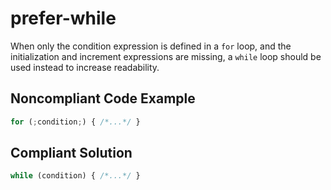 # prefer-while

When only the condition expression is defined in a `for` loop, and the initialization and increment expressions are missing, a `while` loop should be used instead to increase readability.

## Noncompliant Code Example

```javascript
for (;condition;) { /*...*/ }
```

## Compliant Solution

```javascript
while (condition) { /*...*/ }
```
